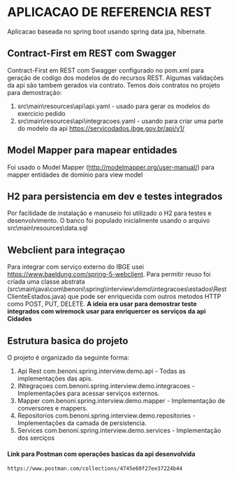 # APLICACAO DE REFERENCIA REST

Aplicacao baseada no spring boot usando spring data jpa, hibernate.

## Contract-First em REST com Swagger


Contract-First em REST com Swagger configurado no pom.xml para geração de codigo dos modelos de do recursos REST. Algumas validações da api são tambem gerados via contrato. Temos dois contratos no projeto para demostração:
1. src\main\resources\api\api.yaml - usado para gerar os modelos do exercicio pedido
2. src\main\resources\api\integracoes.yaml - usando para criar uma parte do modelo da api https://servicodados.ibge.gov.br/api/v1/


## Model Mapper para mapear entidades

Foi usado o Model Mapper (http://modelmapper.org/user-manual/) para mapper entidades de dominio para view model

## H2 para persistencia em dev e testes integrados

Por facilidade de instalação e manuseio foi utilizado o H2 para testes e desenvolvimento. O banco foi populado inicialmente usando o arquivo src\main\resources\data.sql

## Webclient para integraçao
Para integrar com serviço externo do IBGE usei https://www.baeldung.com/spring-5-webclient. Para permitir reuso foi criada uma classe abstrata (src\main\java\com\benoni\spring\interview\demo\integracoes\estados\RestClienteEstados.java) que pode ser enriquecida com outros metodos HTTP 
como POST, PUT, DELETE. **A ideia era usar para demostrar teste integrados com wiremock usar para enriquercer os serviços da api Cidades** 


## Estrutura basica do projeto
O projeto é organizado da seguinte forma:
1. Api Rest com.benoni.spring.interview.demo.api - Todas as implementações das apis.
2. INtegraçoes com.benoni.spring.interview.demo.integracoes - Implementações para acessar serviços externos.
3. Mapper com.benoni.spring.interview.demo.mapper - Implementação de conversores e mappers.
4. Repositorios com.benoni.spring.interview.demo.repositories - Implementações da camada de persistencia.
5. Services com.benoni.spring.interview.demo.services - Implementação dos serciços

#### Link para Postman com operações basicas da api desenvolvida
    https://www.postman.com/collections/4745e60f27ee37224b44